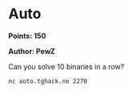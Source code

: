# Auto
**Points: 150**

**Author: PewZ**

Can you solve 10 binaries in a row?

`nc auto.tghack.no 2270`
